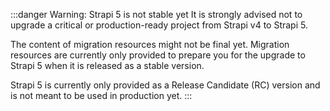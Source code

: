 :::danger Warning: Strapi 5 is not stable yet
It is strongly advised not to upgrade a critical or production-ready project from Strapi v4 to Strapi 5.

The content of migration resources might not be final yet. Migration resources are currently only provided to prepare you for the upgrade to Strapi 5 when it is released as a stable version.

Strapi 5 is currently only provided as a Release Candidate (RC) version and is not meant to be used in production yet.
:::
